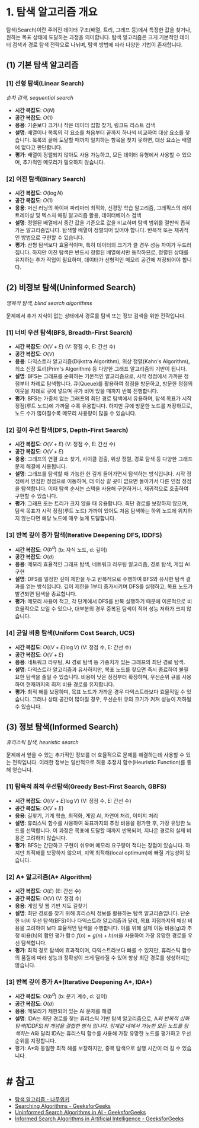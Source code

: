 # 1. 탐색 알고리즘 개요

탐색(Search)이란 주어진 데이터 구조(배열, 트리, 그래프 등)에서 특정한 값을 찾거나, 원하는 목표 상태에 도달하는 과정을 의미합니다. 탐색 알고리즘은 크게 기본적인 데이터 검색과 경로 탐색 전략으로 나뉘며, 탐색 방법에 따라 다양한 기법이 존재합니다.

## (1) 기본 탐색 알고리즘

### [1] 선형 탐색(Linear Search)

*순차 검색, sequential search*

- **시간 복잡도**: $O(N)$
- **공간 복잡도**: $O(1)$
- **응용**: 기준보다 크거나 작은 데이터 집합 찾기, 링크드 리스트 검색
- **설명**: 배열이나 목록의 각 요소를 처음부터 끝까지 하나씩 비교하여 대상 요소를 찾습니다. 목록의 끝에 도달할 때까지 일치하는 항목을 찾지 못하면, 대상 요소는 배열에 없다고 판단합니다.
- **평가**: 배열이 정렬되지 않아도 사용 가능하고, 모든 데이터 유형에서 사용할 수 있으며, 추가적인 메모리가 필요하지 않습니다.

### [2] 이진 탐색(Binary Search)

- **시간 복잡도**: $O(\log N)$
- **공간 복잡도**: $O(1)$
- **응용**: 머신 러닝의 하이퍼 파리마터 최적화, 신경망 학습 알고리즘, 그래픽스의 레이트레이싱 및 텍스처 매핑 알고리즘 활용, 데이터베이스 검색
- **설명**: 정렬된 배열에서 중간 값을 기준으로 값을 비교하며 탐색 범위를 절반씩 좁혀가는 알고리즘입니다. 탐색할 배열이 정렬되어 있어야 합니다. 반복적 또는 재귀적인 방법으로 구현할 수 있습니다.
- **평가**: 선형 탐색보다 효율적이며, 특히 데이터의 크기가 클 경우 성능 차이가 두드러집니다. 하지만 이진 탐색은 반드시 정렬된 배열에서만 동작하므로, 정렬된 상태를 유지하는 추가 작업이 필요하며, 데이터가 선형적인 메모리 공간에 저장되어야 합니다.

## (2) 비정보 탐색(Uninformed Search)

*맹목적 탐색, blind search algorithms*

문제에서 추가 지식이 없는 상태에서 경로를 탐색 또는 정보 검색을 위한 전략입니다.

### [1] 너비 우선 탐색(BFS, Breadth-First Search)

- **시간 복잡도**: $O(V+E)$ (V: 정점 수, E: 간선 수)
- **공간 복잡도**: $O(V)$
- **응용**: 다익스트라 알고리즘(Dijkstra Algorithm), 위상 정렬(Kahn's Algorithm), 최소 신장 트리(Prim's Algorithm) 등 다양한 그래프 알고리즘의 기반이 됩니다.
- **설명**: BFS는 그래프를 순회하는 기본적인 알고리즘으로, 시작 정점에서 가까운 정점부터 차례로 탐색합니다. 큐(Queue)를 활용하여 정점을 방문하고, 방문한 정점의 이웃을 차례로 큐에 넣으며 큐가 비어 있을 때까지 반복 진행합니다.
- **평가**: BFS는 가중치 없는 그래프의 최단 경로 탐색에서 유용하며, 탐색 목표가 시작 정점(루트 노드)에 가까울 수록 유용합니다. 하지만 큐에 방문한 노드를 저장하므로, 노드 수가 많아질수록  메모리 사용량이 많을 수 있습니다.

### [2] 깊이 우선 탐색(DFS, Depth-First Search)

- **시간 복잡도**: $O(V+E)$ (V: 정점 수, E: 간선 수)
- **공간 복잡도**: $O(V+E)$
- **응용**: 그래프의 연결 요소 찾기, 사이클 검출, 위상 정렬, 경로 탐색 등 다양한 그래프 문제 해결에 사용됩니다.
- **설명**: 그래프를 탐색할 때 가능한 한 깊게 들어가면서 탐색하는 방식입니다. 시작 정점에서 인접한 정점으로 이동하며, 더 이상 갈 곳이 없으면 돌아가서 다른 인접 정점을 탐색합니다. 이때 탐색 순서는 스택을 사용해 구현하거나, 재귀적으로 호출하여 구현할 수 있습니다.
- **평가**: 그래프 또는 트리가 크지 않을 때 유용합니다. 최단 경로를 보장하지 않으며, 탐색 목표가 시작 정점(루트 노드) 가까이 있어도 처음 탐색하는 하위 노드에 위치하지 않는다면 해당 노드에 매우 늦게 도달합니다.

### [3] 반복 깊이 증가 탐색(Iterative Deepening DFS, IDDFS)

- **시간 복잡도**: $O(b^d)$ (b: 자식 노드, d: 깊이)
- **공간 복잡도**: $O(d)$
- **응용**: 메모리 효율적인 그래프 탐색, 네트워크 라우팅 알고리즘, 경로 탐색, 게임 AI 구현
- **설명**: DFS를 일정한 깊이 제한을 두고 반복적으로 수행하여 BFS와 유사한 탐색 결과를 얻는 방식입니다. 깊이 제한을 1부터 증가시키며 DFS를 실행하고, 목표 노드가 발견되면 탐색을 종료합니다.
- **평가**: 메모리 사용이 적고, 각 단계에서 DFS를 반복 실행하기 때문에 이론적으로 비효율적으로 보일 수 있으나, 대부분의 경우 중복된 탐색이 적어 성능 저하가 크지 않습니다.

### [4] 균일 비용 탐색(Uniform Cost Search, UCS)

- **시간 복잡도**: $O((V+E) \log V)$ (V: 정점 수, E: 간선 수)
- **공간 복잡도**: $O(V+E)$
- **응용**: 네트워크 라우팅, AI 경로 탐색 등 가중치가 있는 그래프의 최단 경로 탐색.
- **설명**: 다익스트라 알고리즘과 유사하지만, 목표 노드를 찾으면 즉시 종료하여 불필요한 탐색을 줄일 수 있습니다. 비용이 낮은 정점부터 확장하며, 우선순위 큐를 사용하여 현재까지의 최저 비용 경로를 유지합니다.
- **평가**: 최적 해를 보장하며, 목표 노드가 가까운 경우 다익스트라보다 효율적일 수 있습니다. 그러나 상태 공간이 많아질 경우, 우선순위 큐의 크기가 커져 성능이 저하될 수 있습니다.

## (3) 정보 탐색(Informed Search)

*휴리스틱 탐색, heuristic search*

문제에서 얻을 수 있는 추가적인 정보를 더 효율적으로 문제를 해결하는데 사용할 수 있는 전략입니다. 이러한 정보는 일반적으로 허용 추정치 함수(Heuristic Function)를 통해 얻습니다.

### [1] 탐욕적 최적 우선탐색(Greedy Best-First Search, GBFS)

- **시간 복잡도**: $O((V+E)\log V)$ (V: 정점 수, E: 간선 수)
- **공간 복잡도**: $O(V+E)$
- **응용**: 길찾기, 기계 학습, 최적화, 게임 AI, 자연어 처리, 이미지 처리
- **설명**: 휴리스틱 함수를 사용하여 목표까지의 추정 비용을 평가한 후, 가장 유망한 노드를 선택합니다. 이 과정은 목표에 도달할 때까지 반복되며, 지나온 경로의 실제 비용은 고려하지 않습니다.
- **평가**: BFS는 간단하고 구현이 쉬우며 메모리 요구량이 적다는 장점이 있습니다. 하지만 최적해를 보장하지 않으며, 지역 최적해(local optimum)에 빠질 가능성이 있습니다.

### [2] A* 알고리즘(A* Algorithm)

- **시간 복잡도**: $O(E)$ (E: 간선 수)
- **공간 복잡도**: $O(V)$ (V: 정점 수)
- **응용**: 게임 및 웹 기반 지도 길찾기
- **설명**: 최단 경로를 찾기 위해 휴리스틱 정보를 활용하는 탐색 알고리즘입니다. 단순한 너비 우선 탐색(BFS)이나 다익스트라 알고리즘과 달리, 목표 지점까지의 예상 비용을 고려하여 보다 효율적인 탐색을 수행합니다. 이를 위해 실제 이동 비용(g)과 추정 비용(h)의 합인 평가 함수 $f(n) = g(n) + h(n)$을 사용하여 가장 유망한 경로를 우선 탐색합니다.
- **평가**: 최적 경로 탐색에 효과적이며, 다익스트라보다 빠를 수 있지만, 휴리스틱 함수의 품질에 따라 성능과 정확성이 크게 달라질 수 있어 항상 최단 경로를 생성하지는 않습니다.

### [3] 반복 깊이 증가 A*(Iterative Deepening A*, IDA*)

- **시간 복잡도**: $O(b^d)$ (b: 분기 계수, d: 깊이)
- **공간 복잡도**: $O(d)$
- **응용**: 메모리가 제한되어 있는 AI 문제를 해결
- **설명**: IDA는 최단 경로를 찾는 휴리스틱 기반 탐색 알고리즘으로, A*와 반복적 심화 탐색(IDDFS)의 개념을 결합한 방식 입니다. 임계값 내에서 가능한 모든 노드를 탐색하는 A*와 달리 IDA는 휴리스틱 함수를 사용해 가장 유망한 노드를 평가하고 우선순위를 지정합니다.
- 평가: A*와 동일한 최적 해를 보장하지만, 중복 탐색으로 실행 시간이 더 길 수 있습니다.

# # 참고

- [탐색 알고리즘 - 나무위키](https://namu.wiki/w/%ED%83%90%EC%83%89%20%EC%95%8C%EA%B3%A0%EB%A6%AC%EC%A6%98)
- [Searching Algorithms - GeeksforGeeks](https://www.geeksforgeeks.org/searching-algorithms/)
- [Uninformed Search Algorithms in AI - GeeksforGeeks](https://www.geeksforgeeks.org/uniformed-search-algorithms-in-ai/)
- [Informed Search Algorithms in Artificial Intelligence - GeeksforGeeks](https://www.geeksforgeeks.org/informed-search-algorithms-in-artificial-intelligence/)
